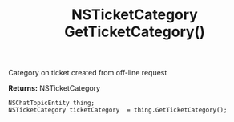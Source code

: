﻿---
uid: crmscript_ref_NSChatTopicEntity_GetTicketCategory
title: NSTicketCategory GetTicketCategory()
intellisense: NSChatTopicEntity.GetTicketCategory
keywords: NSChatTopicEntity, GetTicketCategory
so.topic: reference
---

Category on ticket created from off-line request

**Returns:** NSTicketCategory


```crmscript
NSChatTopicEntity thing;
NSTicketCategory ticketCategory  = thing.GetTicketCategory();
```


